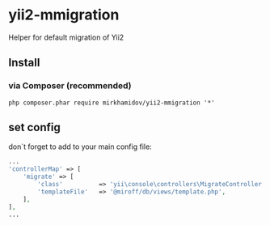 yii2-mmigration
=

Helper for default migration of Yii2


Install
-------

### via Composer (recommended)

`php composer.phar require mirkhamidov/yii2-mmigration '*'`


## set config

don`t forget to add to your main config file:

```php
...
'controllerMap' => [
    'migrate' => [
        'class'          => 'yii\console\controllers\MigrateController',
        'templateFile'   => '@miroff/db/views/template.php',
    ],
],
...
```
